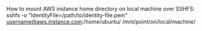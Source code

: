 How to mount AWS instance home directory on local machine over SSHFS:
sshfs -o "IdentityFile=/path/to/identity-file.pem" username@aws.instance.com:/home/ubuntu/ /mnt/point/on/local/machine/

